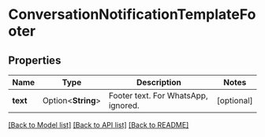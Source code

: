 # ConversationNotificationTemplateFooter

## Properties

Name | Type | Description | Notes
------------ | ------------- | ------------- | -------------
**text** | Option<**String**> | Footer text. For WhatsApp, ignored. | [optional]

[[Back to Model list]](../README.md#documentation-for-models) [[Back to API list]](../README.md#documentation-for-api-endpoints) [[Back to README]](../README.md)


